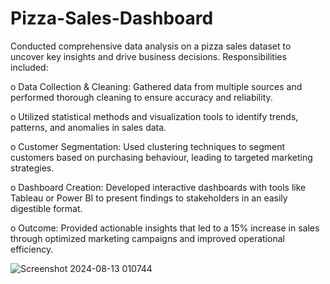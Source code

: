 # Pizza-Sales-Dashboard
Conducted comprehensive data analysis on a pizza sales dataset to uncover key insights and drive business decisions.
Responsibilities included:

o	Data Collection & Cleaning: Gathered data from multiple sources and performed thorough cleaning to ensure accuracy and reliability.

o	Utilized statistical methods and visualization tools to identify trends, patterns, and anomalies in sales data.

o	Customer Segmentation: Used clustering techniques to segment customers based on purchasing behaviour, leading to targeted marketing strategies.

o	Dashboard Creation: Developed interactive dashboards with tools like Tableau or Power BI to present findings to stakeholders in an easily digestible format.

o	Outcome: Provided actionable insights that led to a 15% increase in sales through optimized marketing campaigns and improved operational efficiency.

![Screenshot 2024-08-13 010744](https://github.com/user-attachments/assets/f4dca9d7-473b-4c2d-ab40-354f85625051)


